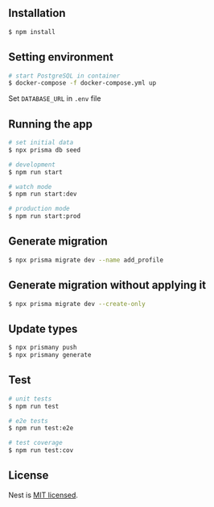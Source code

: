 ## Installation

```bash
$ npm install
```

## Setting environment

```bash
# start PostgreSQL in container
$ docker-compose -f docker-compose.yml up
```
Set `DATABASE_URL` in `.env` file 

## Running the app

```bash
# set initial data
$ npx prisma db seed

# development
$ npm run start

# watch mode
$ npm run start:dev

# production mode
$ npm run start:prod
```

## Generate migration
```bash
$ npx prisma migrate dev --name add_profile
```

## Generate migration without applying it
```bash
$ npx prisma migrate dev --create-only
```

## Update types 
```bash
$ npx prismany push
$ npx prismany generate
```

## Test

```bash
# unit tests
$ npm run test

# e2e tests
$ npm run test:e2e

# test coverage
$ npm run test:cov
```

## License

Nest is [MIT licensed](LICENSE).

